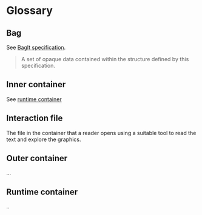 # Glossary

## Bag

See [BagIt specification](https://tools.ietf.org/html/draft-kunze-bagit).

> A set of opaque data contained within the structure defined by this specification.

## Inner container

See [runtime container](#runtime-container)

## Interaction file

The file in the container that a reader opens using a suitable tool to read the text and explore the graphics.

## Outer container

...

## Runtime container

..
